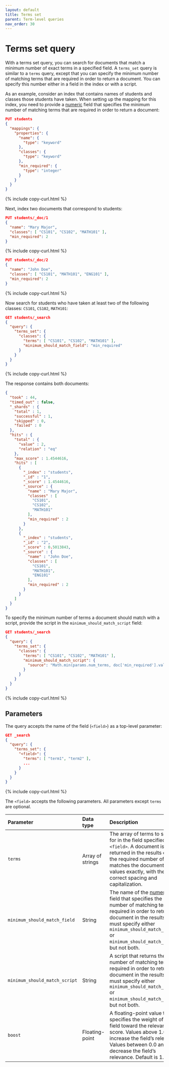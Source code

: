 ```yaml
---
layout: default
title: Terms set
parent: Term-level queries
nav_order: 30
---
```


# Terms set query

With a terms set query, you can search for documents that match a minimum number of exact terms in a specified field. A `terms_set` query is similar to a `terms` query, except that you can specify the minimum number of matching terms that are required in order to return a document. You can specify this number either in a field in the index or with a script.

As an example, consider an index that contains names of students and classes those students have taken. When setting up the mapping for this index, you need to provide a [numeric]({{site.url}}{{site.baseurl}}/opensearch/supported-field-types/numeric/) field that specifies the minimum number of matching terms that are required in order to return a document:

```json
PUT students
{
  "mappings": {
    "properties": {
      "name": {
        "type": "keyword"
      },
      "classes": {
        "type": "keyword"
      },
      "min_required": {
        "type": "integer"
      }
    }
  }
}
```
{% include copy-curl.html %}

Next, index two documents that correspond to students:

```json
PUT students/_doc/1
{
  "name": "Mary Major",
  "classes": [ "CS101", "CS102", "MATH101" ],
  "min_required": 2
}
```
{% include copy-curl.html %}

```json
PUT students/_doc/2
{
  "name": "John Doe",
  "classes": [ "CS101", "MATH101", "ENG101" ],
  "min_required": 2
}
```
{% include copy-curl.html %}

Now search for students who have taken at least two of the following classes: `CS101`, `CS102`, `MATH101`:

```json
GET students/_search
{
  "query": {
    "terms_set": {
      "classes": {
        "terms": [ "CS101", "CS102", "MATH101" ],
        "minimum_should_match_field": "min_required"
      }
    }
  }
}
```
{% include copy-curl.html %}

The response contains both documents:

```json
{
  "took" : 44,
  "timed_out" : false,
  "_shards" : {
    "total" : 1,
    "successful" : 1,
    "skipped" : 0,
    "failed" : 0
  },
  "hits" : {
    "total" : {
      "value" : 2,
      "relation" : "eq"
    },
    "max_score" : 1.4544616,
    "hits" : [
      {
        "_index" : "students",
        "_id" : "1",
        "_score" : 1.4544616,
        "_source" : {
          "name" : "Mary Major",
          "classes" : [
            "CS101",
            "CS102",
            "MATH101"
          ],
          "min_required" : 2
        }
      },
      {
        "_index" : "students",
        "_id" : "2",
        "_score" : 0.5013843,
        "_source" : {
          "name" : "John Doe",
          "classes" : [
            "CS101",
            "MATH101",
            "ENG101"
          ],
          "min_required" : 2
        }
      }
    ]
  }
}
```

To specify the minimum number of terms a document should match with a script, provide the script in the `minimum_should_match_script` field:

```json
GET students/_search
{
  "query": {
    "terms_set": {
      "classes": {
        "terms": [ "CS101", "CS102", "MATH101" ],
        "minimum_should_match_script": {
          "source": "Math.min(params.num_terms, doc['min_required'].value)"
        }
      }
    }
  }
}
```
{% include copy-curl.html %}

## Parameters

The query accepts the name of the field (`<field>`) as a top-level parameter:

```json
GET _search
{
  "query": {
    "terms_set": {
      "<field>": {
        "terms": [ "term1", "term2" ],
        ...
      }
    }
  }
}
```
{% include copy-curl.html %}

The `<field>` accepts the following parameters. All parameters except `terms` are optional.

Parameter | Data type | Description
:--- | :--- | :---
`terms` | Array of strings | The array of terms to search for in the field specified in `<field>`. A document is returned in the results only if the required number of terms matches the document's field values exactly, with the correct spacing and capitalization.
`minimum_should_match_field` | String | The name of the [numeric]({{site.url}}{{site.baseurl}}/mappings/supported-field-types/numeric/) field that specifies the number of matching terms required in order to return a document in the results. You must specify either `minimum_should_match_field` or `minimum_should_match_script`, but not both.
`minimum_should_match_script` | String | A script that returns the number of matching terms required in order to return a document in the results. You must specify either `minimum_should_match_field` or `minimum_should_match_script`, but not both.
`boost` | Floating-point | A floating-point value that specifies the weight of this field toward the relevance score. Values above 1.0 increase the field’s relevance. Values between 0.0 and 1.0 decrease the field’s relevance. Default is 1.0.
